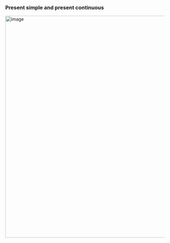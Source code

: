 ###  Present simple and present continuous

<img width="749" height="701" alt="image" src="https://github.com/user-attachments/assets/0786fa91-7896-4ae8-a76e-77ec5524d61d" />
